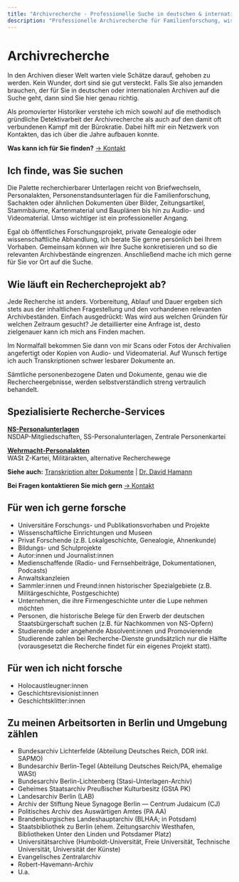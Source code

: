 ```yaml
---
title: "Archivrecherche - Professionelle Suche in deutschen & internationalen Archiven"
description: "Professionelle Archivrecherche für Familienforschung, wissenschaftliche Projekte und private Nachforschungen."
---
```


# Archivrecherche

In den Archiven dieser Welt warten viele Schätze darauf, gehoben zu werden. Kein Wunder, dort sind sie gut versteckt. Falls Sie also jemanden brauchen, der für Sie in deutschen oder internationalen Archiven auf die Suche geht, dann sind Sie hier genau richtig.

Als promovierter Historiker verstehe ich mich sowohl auf die methodisch gründliche Detektivarbeit der Archivrecherche als auch auf den damit oft verbundenen Kampf mit der Bürokratie. Dabei hilft mir ein Netzwerk von Kontakten, das ich über die Jahre aufbauen konnte.

**Was kann ich für Sie finden?** [→ Kontakt](/kontakt)

## Ich finde, was Sie suchen

Die Palette recherchierbarer Unterlagen reicht von Briefwechseln, Personalakten, Personenstandsunterlagen für die Familienforschung, Sachakten oder ähnlichen Dokumenten über Bilder, Zeitungsartikel, Stammbäume, Kartenmaterial und Bauplänen bis hin zu Audio- und Videomaterial. Umso wichtiger ist ein professioneller Angang.

Egal ob öffentliches Forschungsprojekt, private Genealogie oder wissenschaftliche Abhandlung, ich berate Sie gerne persönlich bei Ihrem Vorhaben. Gemeinsam können wir Ihre Suche konkretisieren und so die relevanten Archivbestände eingrenzen. Anschließend mache ich mich gerne für Sie vor Ort auf die Suche.

## Wie läuft ein Rechercheprojekt ab?

Jede Recherche ist anders. Vorbereitung, Ablauf und Dauer ergeben sich stets aus der inhaltlichen Fragestellung und den vorhandenen relevanten Archivbeständen. Einfach ausgedrückt: Was wird aus welchen Gründen für welchen Zeitraum gesucht? Je detaillierter eine Anfrage ist, desto zielgenauer kann ich mich ans Finden machen.

Im Normalfall bekommen Sie dann von mir Scans oder Fotos der Archivalien angefertigt oder Kopien von Audio- und Videomaterial. Auf Wunsch fertige ich auch Transkriptionen schwer lesbarer Dokumente an.

Sämtliche personenbezogene Daten und Dokumente, genau wie die Rechercheergebnisse, werden selbstverständlich streng vertraulich behandelt.

## Spezialisierte Recherche-Services

**[NS-Personalunterlagen](/nationalsozialismus/personalunterlagen/)**  
NSDAP-Mitgliedschaften, SS-Personalunterlagen, Zentrale Personenkartei

**[Wehrmacht-Personalakten](/zweiter-weltkrieg/militaerakten/)**  
WASt Z-Kartei, Militärakten, alternative Recherchewege

**Siehe auch:** [Transkription alter Dokumente](/transkription/) | [Dr. David Hamann](/biografie/)

**Bei Fragen kontaktieren Sie mich gern** [→ Kontakt](/kontakt/)

## Für wen ich gerne forsche

- Universitäre Forschungs- und Publikationsvorhaben und Projekte
- Wissenschaftliche Einrichtungen und Museen
- Privat Forschende (z.B. Lokalgeschichte, Genealogie, Ahnenkunde)
- Bildungs- und Schulprojekte
- Autor:innen und Journalist:innen
- Medienschaffende (Radio- und Fernsehbeiträge, Dokumentationen, Podcasts)
- Anwaltskanzleien
- Sammler:innen und Freund:innen historischer Spezialgebiete (z.B. Militärgeschichte, Postgeschichte)
- Unternehmen, die ihre Firmengeschichte unter die Lupe nehmen möchten
- Personen, die historische Belege für den Erwerb der deutschen Staatsbürgerschaft suchen (z.B. für Nachkommen von NS-Opfern)
- Studierende oder angehende Absolvent:innen und Promovierende  
  Studierende zahlen bei Recherche-Dienste grundsätzlich nur die Hälfte (vorausgesetzt die Recherche findet für ein eigenes Projekt statt).

## Für wen ich nicht forsche

- Holocaustleugner:innen
- Geschichtsrevisionist:innen
- Geschichtsklitter:innen

## Zu meinen Arbeitsorten in Berlin und Umgebung zählen

- Bundesarchiv Lichterfelde (Abteilung Deutsches Reich, DDR inkl. SAPMO)
- Bundesarchiv Berlin-Tegel (Abteilung Deutsches Reich/PA, ehemalige WASt)
- Bundesarchiv Berlin-Lichtenberg (Stasi-Unterlagen-Archiv)
- Geheimes Staatsarchiv Preußischer Kulturbesitz (GStA PK)
- Landesarchiv Berlin (LAB)
- Archiv der Stiftung Neue Synagoge Berlin — Centrum Judaicum (CJ)
- Politisches Archiv des Auswärtigen Amtes (PA AA)
- Brandenburgisches Landeshauptarchiv (BLHAA; in Potsdam)
- Staatsbibliothek zu Berlin (ehem. Zeitungsarchiv Westhafen, Bibliotheken Unter den Linden und Potsdamer Platz)
- Universitätsarchive (Humboldt-Universität, Freie Universität, Technische Universität, Universität der Künste)
- Evangelisches Zentralarchiv
- Robert-Havemann-Archiv
- U.a.
